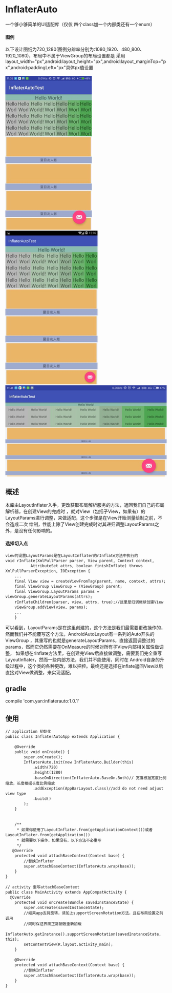 # InflaterAuto
一个够小够简单的UI适配库（仅仅 四个class加一个内部类还有一个enum）

#### 图例
以下设计图纸为720_1280(图例分辨率分别为:1080_1920、480_800、1920_1080)，布局中不属于ViewGroup的布局设置都是
采用layout_width="px",android:layout_height="px",android:layout_marginTop="px",android:paddingLeft="px"具体px值设置
<br/>
<br/>
![screen1080_1920](art/screen1080_1920.jpg)
![screen480_800](art/screen480_800.jpg)
<br/>
![screen1920_1080](art/screen1920_1080.jpg)


## 概述
本库由LayoutInflater入手，更改获取布局解析服务的方法，返回我们自己的布局解析器，在创建View的完成时
，就对View（包括子View，如果有）的LayoutParams进行调整，来做适配，这个步骤是在View开始测量绘制之前，不会造成二次
绘制，性能上除了View创建完成时对其递归调整LayoutParams之外，是没有任何影响的。

#### 选择切入点
```
view的设置LayoutParams是在LayoutInflater的rInflate方法中执行的
void rInflate(XmlPullParser parser, View parent, Context context,
           AttributeSet attrs, boolean finishInflate) throws XmlPullParserException, IOException {
    ...
    final View view = createViewFromTag(parent, name, context, attrs);
    final ViewGroup viewGroup = (ViewGroup) parent;
    final ViewGroup.LayoutParams params = viewGroup.generateLayoutParams(attrs);
    rInflateChildren(parser, view, attrs, true);//这里是归调继续创建View
    viewGroup.addView(view, params);
    ...
    }
```
可以看到，LayoutParams是在这里创建的，这个方法是我们最需要更改操作的，然而我们并不能覆写这个方法，AndroidAutoLayout有一系列的Auto开头的ViewGroup
，其重写的也就是generateLayoutParams，直接返回调整过的params，然而它仍然需要在OnMeasure的时候对所有子View内部相关属性做调整，
如果想在rInflate方法里，在创建完View后直接做调整，需要我们完全重写LayoutInflater，然而一些内部方法，我们并不能使用，同时在
Android自身的升级过程中，这个类的各种更改，难以把控。最终还是选择在inflate返回View以后直接对View做调整，来实现适配。

## gradle
compile 'com.yan:inflaterauto:1.0.1'

## 使用
```
// application 初始化
public class InflaterAutoApp extends Application {

    @Override
    public void onCreate() {
        super.onCreate();
        InflaterAuto.init(new InflaterAuto.Builder(this)
            .width(720)
            .height(1280)
            .baseOnDirection(InflaterAuto.BaseOn.Both)// 宽度根据宽度比例缩放，长度根据长度比例缩放
            .addException(AppBarLayout.class)//add do not need adjust view type
            .build()
        );
    }


    /**
     * 如果你使用了LayoutInflater.from(getApplicationContext())或者LayoutInflater.from(getApplication())
     * 就需要以下操作，如果没有，以下方法不必重写
     */
   @Override
    protected void attachBaseContext(Context base) {
        //替换Inflater
        super.attachBaseContext(InflaterAuto.wrap(base));
    }
}

// activity 重写attachBaseContext
public class MainActivity extends AppCompatActivity {
  @Override
    protected void onCreate(Bundle savedInstanceState) {
        super.onCreate(savedInstanceState);
        //如果app支持旋转，请加上supportScreenRotation方法，且在布局设置之前调用
        //同时保证界面正常销毁重新加载
        InflaterAuto.getInstance().supportScreenRotation(savedInstanceState, this);
        setContentView(R.layout.activity_main);
    }

    @Override
    protected void attachBaseContext(Context base) {
        //替换Inflater
        super.attachBaseContext(InflaterAuto.wrap(base));
    }
}
```
